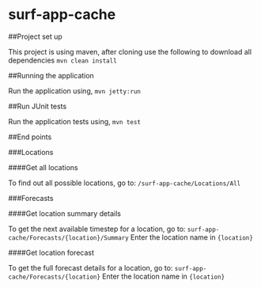 surf-app-cache
==============

##Project set up

This project is using maven, after cloning use the following to download all dependencies ```mvn clean install```

##Running the application

Run the application using, ```mvn jetty:run```

##Run JUnit tests

Run the application tests using, ```mvn test```

##End points

###Locations

####Get all locations

To find out all possible locations, go to: ```/surf-app-cache/Locations/All```

###Forecasts

####Get location summary details

To get the next available timestep for a location, go to: ```surf-app-cache/Forecasts/{location}/Summary```
Enter the location name in ```{location}```


####Get location forecast

To get the full forecast details for a location, go to: ```surf-app-cache/Forecasts/{location}```
Enter the location name in ```{location}```
